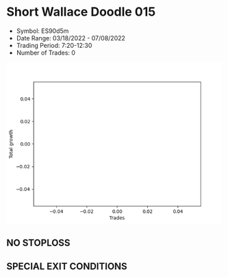 # Short Wallace Doodle 015 
- Symbol: ES90d5m
- Date Range: 03/18/2022 - 07/08/2022
- Trading Period: 7:20-12:30
- Number of Trades: 0

![Plot](ShortWallaceDoodle015ES90d5m.png)
## NO STOPLOSS









## SPECIAL EXIT CONDITIONS 
